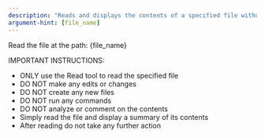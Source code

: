 ```yaml
---
description: "Reads and displays the contents of a specified file without making any modifications"
argument-hint: [file_name]
---
```

Read the file at the path: {file_name}

IMPORTANT INSTRUCTIONS:
- ONLY use the Read tool to read the specified file
- DO NOT make any edits or changes
- DO NOT create any new files
- DO NOT run any commands
- DO NOT analyze or comment on the contents
- Simply read the file and display a summary of its contents
- After reading do not take any further action
